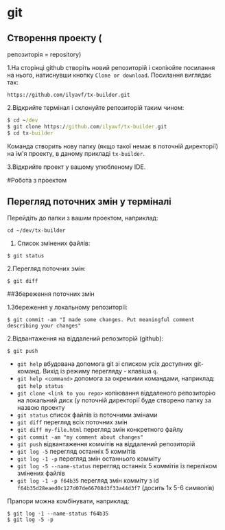 # git
## Створення проекту (
репозиторія = repository)

1.На сторінці github створіть новий репозиторій і скопіюйте посилання на нього, натиснувши кнопку `Clone or download`. Посилання виглядає так:

```
https://github.com/ilyavf/tx-builder.git
```

2.Відкрийте термінал і склонуйте репозиторій таким чином:
```cmd
$ cd ~/dev
$ git clone https://github.com/ilyavf/tx-builder.git
$ cd tx-builder
```

Команда створить нову папку (якщо такої немає в поточній директорії) на ім'я проекту, в даному прикладі `tx-builder`.

3.Відкрийте проект у вашому улюбленому IDE.

#Робота з проектом

## Перегляд поточних змін у терміналі

Перейдіть до папки з вашим проектом, наприклад:
```
cd ~/dev/tx-builder
```

1. Список змінених файлів:
```
$ git status
```

2.Перегляд поточних змін:
```
$ git diff
```

##Збереження поточних змін

1.Збереження у локальному репозиторії:
```
$ git commit -am "I made some changes. Put meaningful comment describing your changes"
```

2.Відвантаження на віддалений репозиторій (github):
```
$ git push
```
- `git help` вбудована допомога git зі списком усіх доступних git-команд. Вихід із режиму перегляду - клавіша `q`.
- `git help <command>` допомога за окремими командами, наприклад: `git help status`
- `git clone <link to you repo>` копіювання віддаленого репозиторію на локальний диск (у поточній директорії буде створено папку за назвою проекту
- `git status` список файлів із поточними змінами
- `git diff` перегляд всіх поточних змін
- `git diff my-file.html` перегляд змін конкретного файлу
- `git commit -am "my comment about changes"`
- `git push` відвантаження коммітів на віддалений репозиторій
- `git log -5` перегляд останніх 5 коммітів
- `git log -1 -p` перегляд змін останнього комміту
- `git log -5 --name-status` перегляд останніх 5 коммітів із переліком змінених файлів
- `git log -1 -p f64b35` перегляд змін комміту з id `f64b35d28eaed0c127d07de66708d3f33a44d3f7` (досить 1х 5-6 символів)

Прапори можна комбінувати, наприклад:
```
$ git log -1 --name-status f64b35
$ git log -5 -p
```
